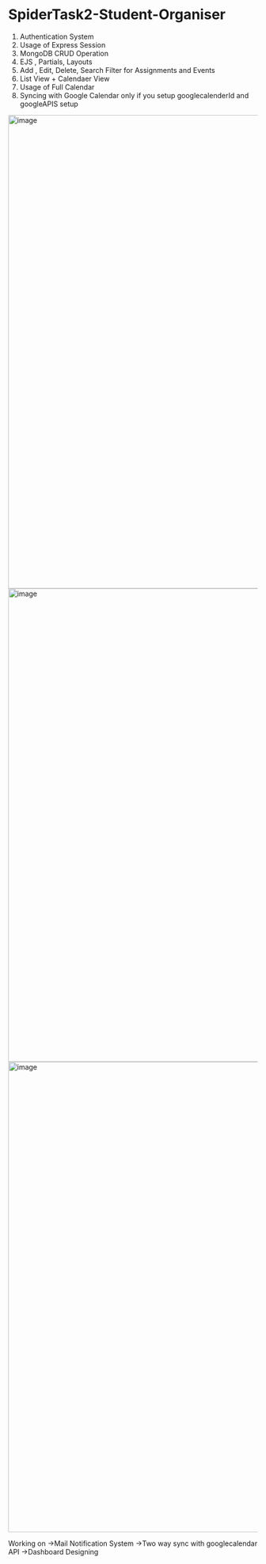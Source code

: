 # SpiderTask2-Student-Organiser
1) Authentication System
2) Usage of Express Session
3) MongoDB CRUD Operation
4) EJS , Partials, Layouts
5) Add , Edit, Delete, Search Filter for Assignments and Events
6) List View + Calendaer View
7) Usage of Full Calendar
8) Syncing with Google Calendar only if you setup googlecalenderId and googleAPIS setup

<img width="956" alt="image" src="https://github.com/Hari-Kumar-A/SpiderTask2-Student-Organiser/assets/125040587/e02fc702-c435-4d1d-90c9-8acfedde816f">
<img width="956" alt="image" src="https://github.com/Hari-Kumar-A/SpiderTask2-Student-Organiser/assets/125040587/27de8762-6993-4fa9-b9f1-48da50c6c073">
<img width="950" alt="image" src="https://github.com/Hari-Kumar-A/SpiderTask2-Student-Organiser/assets/125040587/6cabfb1b-a360-4903-8aa4-f417a20d6d60">

Working on ->Mail Notification System
            ->Two way sync with googlecalendar API
            ->Dashboard Designing


